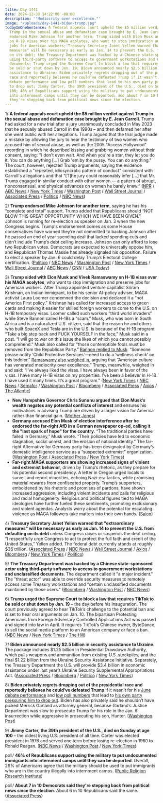 ```yaml
---
title: Day 1441
date: 2024-12-30 14:22:00 -08:00
description: '"Mediocrity over excellence."'
image: "/uploads/day-1441-biden-trump.jpg"
todayInOneSentence: A federal appeals court upheld the $5 million verdict against
  Trump in the sexual abuse and defamation case brought by E. Jean Carroll; Trump
  endorsed Mike Johnson for another term; Trump sided with Elon Musk and Vivek Ramaswamy
  on H-1B visas over his MAGA acolytes, who want to stop immigration and preserve
  jobs for American workers; Treasury Secretary Janet Yellen warned that "extraordinary
  measures" will be necessary as early as Jan. 14 to prevent the U.S. from defaulting
  on its debt; the Treasury Department was hacked by a Chinese state-sponsored actor
  using third-party software to access to government workstations and unclassified
  documents; Trump urged the Supreme Court to block a law that requires TikTok to
  be sold or shut down by Jan. 19; Biden announced nearly $2.5 billion in security
  assistance to Ukraine; Biden privately regrets dropping out of the presidential
  race and reportedly believes he could’ve defeated Trump if it wasn’t for his June
  debate performance and low poll numbers that lead to his own party pressuring him
  to drop out; Jimmy Carter, the 39th president of the U.S., died on Sunday at age
  100; 46% of Republicans support using the military to put undocumented immigrants
  into internment camps until they can be deported; and about 7 in 10 Democrats said
  they're stepping back from political news since the election.
---
```


1/ **A federal appeals court upheld the $5 million verdict against Trump in the sexual abuse and defamation case brought by E. Jean Carroll**. Trump had asked for a new trial after a jury unanimously concluded in May 2023 that he sexually abused Carroll in the 1990s – and then defamed her after she went public with her allegations. Trump argued that the trial judge made a mistake by allowing the jury to hear the testimony of two women who accused him of sexual abuse, as well as the 2005 "Access Hollywood" recording in which he described kissing and grabbing women without their consent, saying: "I don't even wait. And when you're a star, they let you do it. You can do anything [...] Grab 'em by the pussy. You can do anything." The court, however, rejected Trump arguments, saying the evidence established a "repeated, idiosyncratic pattern of conduct" consistent with Carroll's allegations and that “[T]he jury could reasonably infer [...] that Mr. Trump engaged in similar conduct with other women — a pattern of abrupt, nonconsensual, and physical advances on women he barely knew.” ([NPR](https://www.npr.org/2024/12/30/nx-s1-5243228/federal-appeal-trump-e-jean-carroll) / [ABC News](https://abcnews.go.com/US/appeals-court-rejects-trumps-attempt-overturn-jean-carroll/story?id=117198535) / [New York Times](https://www.nytimes.com/2024/12/30/nyregion/trump-carroll-appeal-denied.html) / [Washington Post](https://www.washingtonpost.com/national-security/2024/12/30/trump-appeal-e-jean-carroll-defamation-sexual-abuse/) / [Wall Street Journal](https://www.wsj.com/politics/policy/trump-loses-appeal-of-e-jean-carroll-sexual-abuse-verdict-37c98f08) / [Associated Press](https://apnews.com/article/trump-carroll-lawsuit-defamation-trial-78e4196024539653a6de492312770ff2) / [Politico](https://www.politico.com/news/2024/12/30/appeals-court-upholds-verdict-against-trump-in-e-jean-carroll-sexual-abuse-case-00196116) / [NBC News](https://www.nbcnews.com/politics/donald-trump/appeals-court-upholds-5-million-e-jean-carroll-verdict-trump-rcna185745))

2/ **Trump endorsed Mike Johnson for another term**, saying he has his “complete and total” support. Trump added that Republicans should “NOT BLOW THIS GREAT OPPORTUNITY WHICH WE HAVE BEEN GIVEN.” Johnson is running for re-election as speaker on Jan. 3 when the new Congress begins. Trump's endorsement comes as some House conservatives have warned they’re not committed to backing Johnson after he passed an end of year spending deal that lacked spending cuts and didn’t include Trump’s debt ceiling increase. Johnson can only afford to lose two Republican votes. Democrats are expected to universally oppose him, and Republican Thomas Massie has already signaled his opposition. Failure to elect a speaker by Jan. 6 could delay Trump’s Electoral College certification. ([Politico](https://www.politico.com/live-updates/2024/12/30/congress/trump-endorses-johnson-for-speaker-00196113) / [NBC News](https://www.nbcnews.com/politics/congress/donald-trump-backs-mike-johnson-house-speaker-rcna185767) / [Washington Post](https://www.washingtonpost.com/politics/2024/12/30/trump-endorses-house-speaker-mike-johnson/) / [New York Times](https://www.nytimes.com/2024/12/30/us/politics/trump-johnson-house-speaker.html) / [Wall Street Journal](https://www.wsj.com/politics/elections/house-speaker-johnson-trump-endorsement-cac87773) / [ABC News](https://abcnews.go.com/Politics/trump-endorses-house-speaker-mike-johnson-amid-republican/story?id=117200272) / [CNN](https://www.cnn.com/2024/12/30/politics/trump-endorses-johnson-in-speakers-race/index.html) / [USA Today](https://www.usatoday.com/story/news/politics/elections/2024/12/30/trump-endorses-johnson-speaker-house-republicans/77319250007/))

3/ **Trump sided with Elon Musk and Vivek Ramaswamy on H-1B visas over his MAGA acolytes**, who want to stop immigration and preserve jobs for American workers. After Trump appointed venture capitalist Sriram Krishnan, an Indian immigrant, to be his senior AI-policy adviser, MAGA activist Laura Loomer condemned the decision and declared it a “not America First policy.” Krishnan has called for increased access to green cards and making it easier for skilled foreign workers to come to the U.S. on H-1B temporary visas. Loomer called such workers “third world invaders” while Steve Bannon called H-1Bs a “scam.” Musk, who was born in South Africa and is a naturalized U.S. citizen, said that the reason he and others who built SpaceX and Tesla are in the U.S. is because of the H-1B program. “Take a big step back and FUCK YOURSELF in the face,” Musk said in a post. “I will go to war on this issue the likes of which you cannot possibly comprehend.” Musk also called for "those contemptible fools must be removed from the Republican Party.” [Bannon replied to Musk](https://www.thedailybeast.com/elon-musk-turns-maga-civil-war-nuclear-fk-yourself-in-the-face/): “Someone please notify ‘Child Protective Services’—need to do a ‘wellness check’ on this toddler.” [Ramaswamy also weighed in](https://www.motherjones.com/politics/2024/12/elon-musk-vs-laura-loomer-maga-clashes-over-immigration/), arguing that “American culture has venerated mediocrity over excellence.” Trump, meanwhile, weighed in and said: “I’ve always liked the visas. I have always been in favor of the visas. I have many H-1B visas on my properties. I’ve been a believer in H-1B. I have used it many times. It’s a great program.” ([New York Times](https://www.nytimes.com/2024/12/28/business/trump-immigration-h1b-visa.html) / [NBC News](https://www.nbcnews.com/news/rcna185656) / [Semafor](https://www.semafor.com/article/12/29/2024/trump-fails-to-clarify-stance-on-highly-sough-h-1b-visas-wanted-by-silicon-valley) / [Washington Post](https://www.washingtonpost.com/technology/2024/12/28/trump-h1b-musk-immigration-debate/) / [Bloomberg](https://www.bloomberg.com/news/articles/2024-12-28/trump-says-he-supports-skilled-worker-visas-ny-post) / [Associated Press](https://apnews.com/article/trump-maga-immigration-visas-musk-91ab17e141cc9764fb18b8bc862c84dc) / [Axios](https://www.axios.com/2024/12/28/musk-war-h1b-racists-maga-doge) / [The Atlantic](https://www.theatlantic.com/technology/archive/2024/12/elon-musk-maga-fight-h1b/681187/))

* **New Hampshire Governor Chris Sununu argued that Elon Musk’s wealth negates any potential conflicts of interest** and ensures his motivations in advising Trump are driven by a larger vision for America rather than financial gain. ([Mother Jones](https://www.motherjones.com/politics/2024/12/elon-musk-conflict-interest-chris-sununu-new-hampshire-governor-cnn-dana-bash/))
* **Germany accused Elon Musk of election interference after he endorsed the far-right AfD in a German newspaper op-ed, calling it the "last spark of hope" for the country**. “The traditional parties have failed in Germany,” Musk wrote. “Their policies have led to economic stagnation, social unrest, and the erosion of national identity.” The far-right Alternative for Germany party has been designated by Germany’s domestic intelligence service as a “suspected extremist” organization. ([Washington Post](https://www.washingtonpost.com/world/2024/12/30/musk-germany-far-right-afd-welt-op-ed/) / [Associated Press](https://apnews.com/article/germany-election-musk-far-right-afd-welt-915cc6821cd48c3168a7895b1d1c1a35) / [New York Times](https://www.nytimes.com/2024/12/28/world/europe/musk-support-for-german-far-right-afd.html))
* **Far-right MAGA supporters are showing increased signs of violent and extremist behavior**, driven by Trump’s rhetoric, as they prepare for his potential second presidency. A letter in Oregon urged locals to surveil and report minorities, echoing Nazi-era tactics, while promising material rewards from confiscated property. Trump’s supporters, emboldened by his rhetoric and promises of pardons, have shown increased aggression, including violent incidents and calls for religious and racial homogeneity. Religious and political figures tied to MAGA ideologies have further fueled these sentiments, promoting exclusionary and violent agendas. Analysts worry about the potential for escalating violence as MAGA followers take matters into their own hands. ([Salon](https://www.salon.com/2024/12/30/this-is-trumps-america-now-maga-diehards-jumpstart-a-new-year-of-political-violence/))

4/ **Treasury Secretary Janet Yellen warned that "extraordinary measures" will be necessary as early as Jan. 14 to prevent the U.S. from defaulting on its debt** unless Congress raises or suspends the debt ceiling. “I respectfully urge Congress to act to protect the full faith and credit of the United States,” Yellen added. The federal debt currently stands at roughly $36 trillion. ([Associated Press](https://apnews.com/article/treasury-debt-limit-yellen-trump-elections-republicans-9c5d27c08feb744f5ee59dc2c87a06d5) / [NBC News](https://www.nbcnews.com/politics/congress/janet-yellen-warns-extraordinary-measures-needed-avoid-default-january-rcna185613) / [Wall Street Journal](https://www.wsj.com/politics/policy/yellen-says-extraordinary-measures-to-avoid-default-will-start-in-mid-january-a8337ccf) / [Axios](https://www.axios.com/2024/12/28/treasury-secretary-debt-limit-congress-yellen) / [Bloomberg](https://www.bloomberg.com/news/articles/2024-12-27/yellen-says-treasury-to-hit-new-debt-limit-in-mid-january) / [New York Times](https://www.nytimes.com/2024/12/27/business/economy/yellen-debt-limit-warning-congress.html) / [Politico](https://www.politico.com/live-updates/2024/12/27/congress/yellen-sees-u-s-hitting-debt-ceiling-in-early-2025-00196091))

5/ **The Treasury Department was hacked by a Chinese state-sponsored actor using third-party software to access to government workstations and unclassified documents**. The department called it "a major incident." The "threat actor" was able to override security measures  to remotely access some Treasury workstations and “certain unclassified documents maintained by those users." ([Bloomberg](https://www.bloomberg.com/news/articles/2024-12-30/us-treasury-says-it-was-hacked-by-chinese-state-sponsored-actor) / [Washington Post](https://www.washingtonpost.com/technology/2024/12/30/treasury-hack-china-national-security/) / [NBC News](https://www.nbcnews.com/tech/security/us-treasury-says-computers-hacked-chinese-threat-actor-rcna185809))

6/ **Trump urged the Supreme Court to block a law that requires TikTok to be sold or shut down by Jan. 19** – the day before his inauguration. The court previously agreed to hear TikTok’s challenge to the potential ban and is set to hear oral arguments on Jan. 10. The bipartisan Protecting Americans from Foreign Adversary Controlled Applications Act was passed and signed into law in April. It requires TikTok’s Chinese owner, ByteDance, to sell the social media platform to an American company or face a ban. ([NBC News](https://www.nbcnews.com/politics/donald-trump/trump-urges-supreme-court-hit-pause-law-ban-tiktok-us-month-rcna185606) / [New York Times](https://www.nytimes.com/2024/12/27/us/politics/tiktok-ban-supreme-court-trump.html) / [The Hill](https://thehill.com/regulation/court-battles/5058073-trump-asks-supreme-court-delay-tiktok-ban/))

7/ **Biden announced nearly $2.5 billion in security assistance to Ukraine**. The package includes $1.25 billion in Presidential Drawdown Authority, which pulls weapons and ammunition from existing U.S. stockpiles, and the final $1.22 billion from the Ukraine Security Assistance Initiative. Separately, the Treasury Department the U.S. will provide $3.4 billion in economic assistance under last year’s Ukraine Security Supplemental Appropriations Act. ([Associated Press](https://apnews.com/article/ukraine-russia-biden-military-weapons-a34bc2204def6c9f5f17cf2ebfcb6bd8) / [Bloomberg](https://www.bloomberg.com/news/articles/2024-12-30/us-announces-5-9-billion-for-ukraine-amid-final-biden-aid-push) / [Politico](https://www.politico.eu/article/joe-biden-announces-his-final-2-5-billion-security-aid-package-to-ukraine-war/) / [New York Times](https://www.nytimes.com/2024/12/30/us/politics/ukraine-aid-weapons.html))

8/ **Biden privately regrets dropping out of the presidential race and reportedly believes he could’ve defeated Trump** if it wasn’t for his [June debate performance](https://whatthefuckjusthappenedtoday.com/2024/06/28/day-1256/#1-the-first-presidential-debate-betw) and [low poll numbers](https://whatthefuckjusthappenedtoday.com/2024/07/03/day-1261/#poll-74-of-voters-said-biden-is-too) that lead to [his own party pressuring him to drop out](https://whatthefuckjusthappenedtoday.com/2024/07/21/day-1279/#1-following-intense-pressure-from-ne). Biden has also privately said he shouldn’t have picked Merrick Garland as attorney general, because Garland’s Justice Department was slow to prosecute Trump for his role in the Jan. 6 insurrection while aggressive in prosecuting his son, Hunter. ([Washington Post](https://www.washingtonpost.com/politics/2024/12/28/bidens-lonely-battle-to-sell-american-democracy/))

9/ **Jimmy Carter, the 39th president of the U.S., died on Sunday at age 100** – the oldest living U.S. president of all time. Carter was elected president in 1976 and served one term before losing re-election in 1980 to Ronald Reagan. ([NBC News](https://www.nbcnews.com/politics/politics-news/former-president-jimmy-carter-dies-100-rcna42410) / [Washington Post](https://www.washingtonpost.com/politics/2024/12/29/jimmy-carter-death/) / [New York Times](https://www.nytimes.com/2024/12/29/us/politics/jimmy-carter-dead.html))

poll/ **46% of Republicans support using the military to put undocumented immigrants into internment camps until they can be deported**. Overall, 26% of Americans agree that the military should be used to put immigrants who are in the country illegally into internment camps. ([Public Religion Research Institute](https://www.prri.org/research/analyzing-the-2024-presidential-vote-prris-post-election-survey/))

poll/ **About 7 in 10 Democrats said they're stepping back from political news since the election**. About 6 in 10 Republicans said the same. ([Associated Press](https://apnews.com/article/politics-fatigue-trump-gop-democrat-cnn-msnbc-b67aebae1a0853a1a3170ac588100bbd))

